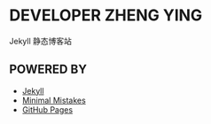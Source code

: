# DEVELOPER ZHENG YING

Jekyll 静态博客站

## POWERED BY

- [Jekyll](https://jekyllrb.com/)
- [Minimal Mistakes](https://mademistakes.com/work/jekyll-themes/minimal-mistakes/)
- [GitHub Pages](https://pages.github.com/)
